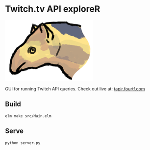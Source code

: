# Twitch.tv API exploreR

<img src="./docs/tapir.png" alt="Twitch.tv API Explorer" height="200px">

GUI for running Twitch API queries. Check out live at: [tapir.fourtf.com](https://tapir.fourtf.com/)

## Build

```
elm make src/Main.elm
```

## Serve

```
python server.py
```

